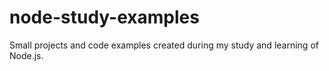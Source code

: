 # node-study-examples
Small projects and code examples created during my study and learning of Node.js.
